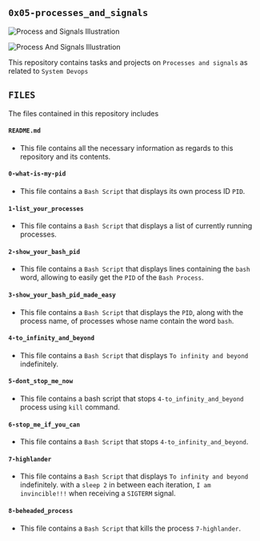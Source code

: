 ## `0x05-processes_and_signals`

![Process and Signals Illustration](https://www.bogotobogo.com/Linux/images/process/ProcessState.png)

![Process And Signals Illustration](https://ssup2.github.io/images/theory_analysis/Linux_Signal_Signal_Handler/Linux_Signal_Handler_Process.PNG)


This repository contains tasks and projects on `Processes and signals` as related to `System Devops`

## `FILES`

The files contained in this repository includes

#### `README.md`
  - This file contains all the necessary information as regards to this repository and its contents.

#### `0-what-is-my-pid`
  - This file contains a `Bash Script` that displays its own process ID `PID`.

#### `1-list_your_processes`
  - This file contains a `Bash Script` that displays a list of currently running processes.

#### `2-show_your_bash_pid`
  - This file contains a `Bash Script` that displays lines containing the `bash` word, allowing to easily get the `PID` of the `Bash Process`.

#### `3-show_your_bash_pid_made_easy`
  - This file contains a `Bash Script` that displays the `PID`, along with the process name, of processes whose name contain the word `bash`.

#### `4-to_infinity_and_beyond`
  - This file contains a `Bash Script` that displays `To infinity and beyond` indefinitely.

#### `5-dont_stop_me_now`
  - This file contains a bash script that stops `4-to_infinity_and_beyond` process using `kill` command.

#### `6-stop_me_if_you_can`
  - This file contains a `Bash Script` that stops `4-to_infinity_and_beyond`.

#### `7-highlander`
  - This file contains a `Bash Script` that displays `To infinity and beyond` indefinitely. with a `sleep 2` in between each iteration, `I am invincible!!!` when receiving a `SIGTERM` signal.

#### `8-beheaded_process`
  - This file contains a `Bash Script` that kills the process `7-highlander`.
